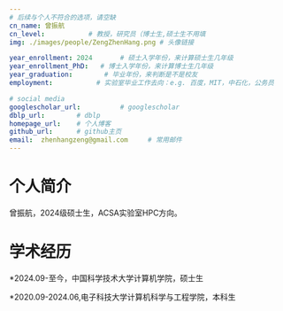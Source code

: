 ```yaml
---
# 后续与个人不符合的选项，请空缺
cn_name: 曾振航
cn_level:           # 教授，研究员（博士生,硕士生不用填
img: ./images/people/ZengZhenHang.png # 头像链接

year_enrollment: 2024       # 硕士入学年份，来计算硕士生几年级
year_enrollment_PhD:   # 博士入学年份，来计算博士生几年级
year_graduation:        # 毕业年份，来判断是不是校友
employment:           # 实验室毕业工作去向：e.g. 百度，MIT，中石化，公务员

# social media
googlescholar_url:          # googlescholar
dblp_url:        # dblp
homepage_url:    # 个人博客
github_url:      # github主页
email:  zhenhangzeng@gmail.com     # 常用邮件
---
```


# 个人简介

曾振航，2024级硕士生，ACSA实验室HPC方向。

# 学术经历

*2024.09-至今，中国科学技术大学计算机学院，硕士生

*2020.09-2024.06,电子科技大学计算机科学与工程学院，本科生
